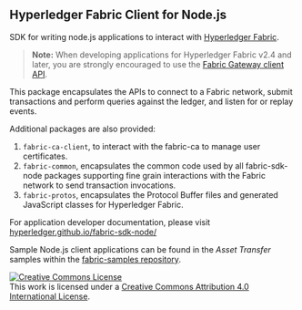 ## Hyperledger Fabric Client for Node.js

SDK for writing node.js applications to interact with [Hyperledger Fabric](http://hyperledger-fabric.readthedocs.io/en/latest/).

> **Note:** When developing applications for Hyperledger Fabric v2.4 and later, you are strongly encouraged to use the [Fabric Gateway client API](https://hyperledger.github.io/fabric-gateway/).

This package encapsulates the APIs to connect to a Fabric network, submit transactions and perform queries against the ledger, and listen for or replay events.

Additional packages are also provided:
1. `fabric-ca-client`, to interact with the fabric-ca to manage user certificates.
2. `fabric-common`, encapsulates the common code used by all fabric-sdk-node packages supporting fine grain interactions with the Fabric network to send transaction invocations.
3. `fabric-protos`, encapsulates the Protocol Buffer files and generated JavaScript classes for Hyperledger Fabric.

For application developer documentation, please visit [hyperledger.github.io/fabric-sdk-node/](https://hyperledger.github.io/fabric-sdk-node/)

Sample Node.js client applications can be found in the _Asset Transfer_ samples within the [fabric-samples repository](https://github.com/hyperledger/fabric-samples).

<a rel="license" href="http://creativecommons.org/licenses/by/4.0/"><img alt="Creative Commons License" style="border-width:0" src="https://i.creativecommons.org/l/by/4.0/88x31.png" /></a><br />This work is licensed under a <a rel="license" href="http://creativecommons.org/licenses/by/4.0/">Creative Commons Attribution 4.0 International License</a>.
